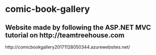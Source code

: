 # comic-book-gallery
<h2>Website made by following the ASP.NET MVC tutorial on http://teamtreehouse.com</h2>
http://comicbookgallery20171128050344.azurewebsites.net/